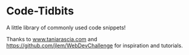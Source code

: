 # Code-Tidbits
A little library of commonly used code snippets!

Thanks to www.taniarascia.com and https://github.com/jlem/WebDevChallenge for inspiration and tutorials.
